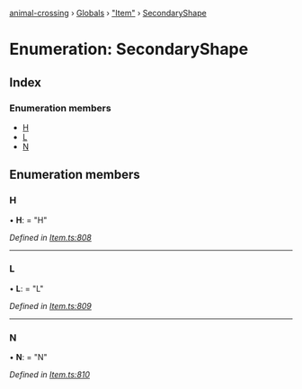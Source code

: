[animal-crossing](../README.md) › [Globals](../globals.md) › ["Item"](../modules/_item_.md) › [SecondaryShape](_item_.secondaryshape.md)

# Enumeration: SecondaryShape

## Index

### Enumeration members

* [H](_item_.secondaryshape.md#h)
* [L](_item_.secondaryshape.md#l)
* [N](_item_.secondaryshape.md#n)

## Enumeration members

###  H

• **H**: = "H"

*Defined in [Item.ts:808](https://github.com/Norviah/animal-crossing/blob/fc7c924/module/types/Item.ts#L808)*

___

###  L

• **L**: = "L"

*Defined in [Item.ts:809](https://github.com/Norviah/animal-crossing/blob/fc7c924/module/types/Item.ts#L809)*

___

###  N

• **N**: = "N"

*Defined in [Item.ts:810](https://github.com/Norviah/animal-crossing/blob/fc7c924/module/types/Item.ts#L810)*
